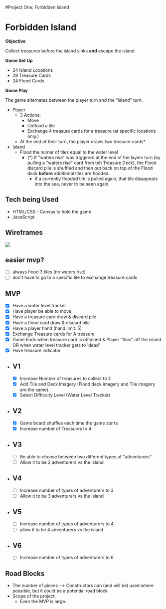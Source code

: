 #Project One: Forbidden Island

# Forbidden Island

**Objective**

Collect treasures before the island sinks **and** escape the island.

**Game Set Up**

* 24 Island Locations
* 28 Treasure Cards
* 24 Flood Cards

**Game Play**

The game alternates between the player turn and the "island" turn.
* Player
    * 3 Actions:
        * Move
        * Unflood a tile
        * Exchange 4 treasure cards for a treasure (at specific locations only.)
    * At the end of their turn, the player draws two treasure cards*
* Island
    * Flood the numer of tiles equal to the water level
        *  (*) If "waters rise" was triggered at the end of the layers turn (by pulling a "waters rise" card from teh Treasure Deck), the Flood discard pile is shuffled and then put back on top of the Flood deck **before** additional tiles are flooded. 
            *  if a currently flooded tile is pulled again, that tile disappears into the sea, never to be seen again.


## Tech being Used
* HTML/CSS - Canvas to hold the game
* JavaScript

## Wireframes
![](https://i.imgur.com/bnyly1p.png)


## easier mvp?
- [ ] always flood 3 tiles (no waters rise)
- [ ] don't have to go to a specific tile to exchange treasure cards

## MVP
- [X] Have a water level tracker
- [X] Have player be able to move
- [X] Have a treasure card draw & discard pile
- [X] Have a flood card draw & discard pile
- [X] Have a player hand (hand limit: 5)
- [X] Exchange Treasure cards for A treasure
- [X] Game Ends when treasure card is obtained & Player "flies" off the island OR when water level tracker gets to 'dead'
- [X] Have treasure indicator

* ## V1
    - [X] Increase Number of treasures to collect to 2
    - [X] Add Tile and Deck Imagery (Flood deck imagery and Tile imagery are the same).
    - [X] Select Difficulty Level (Water Level Tracker)

* ## V2
    - [X] Game board shuffles each time the game starts
    - [X] Increase number of Treasures to 4

* ## V3
    - [ ] Be able to choose between two different types of "adventurers"
    - [ ] Allow it to be 2 adventurers vs the island

* ## V4
    - [ ] Increase number of types of adventurers to 3
    - [ ] Allow it to be 3 adventurers vs the island

* ## V5
    - [ ] Increase number of types of adventurers to 4
    - [ ] allow it to be 4 adventurers vs the island

* ## V6
    - [ ] Increase number of types of adventurers to 6

## Road Blocks
* The number of pieces --> Constructors can (and will be) used where possible, but it could be a potential road block
* Scope of the project. 
    * Even the MVP is large. 